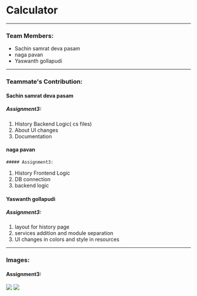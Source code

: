 # Calculator
----
### Team Members: 
- Sachin samrat deva pasam
- naga pavan
- Yaswanth gollapudi

----
### Teammate's Contribution:  

#### Sachin samrat deva pasam 
 
  
   ##### Assignment3:
  1. History Backend Logic( cs files)
  2. About UI changes
  3. Documentation
  
#### naga pavan
 

    ##### Assignment3:
1. History Frontend Logic
2. DB connection
3. backend logic

#### Yaswanth gollapudi

   ##### Assignment3:
  1. layout for history page
  2. services addition and module separation
  3. UI changes in colors and style in resources


----
### Images:  
 
 

  #### Assignment3: 
![](Picture1.png)
![](Picture2.png)

